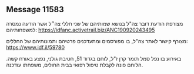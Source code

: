## Message 11583

מצורפת הודעת דובר צה"ל בנושא שמותיהם של שני חללי צה״ל אשר הודעה נמסרה למשפחותיהם: https://idfanc.activetrail.biz/ANC190920243495

מצורף קישור לאתר צה"ל, בו מפורסמים ומתעדכנים פרטיהם ותמונותיהם של החללים:
https://www.idf.il/59780

באירוע בו נפל סמל תומר קרן ז"ל, לוחם בגדוד 51, חטיבת גולני, נפצע באורח קשה. הלוחם פונה לקבלת טיפול רפואי בבית החולים, משפחתו עודכנה.

